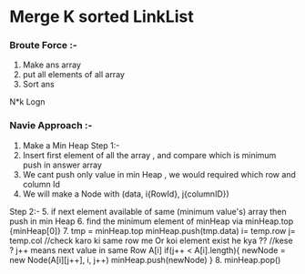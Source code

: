 # Merge K sorted LinkList 

### Broute Force :-
1. Make ans array
2. put all elements of all array 
3. Sort ans

N*k Logn 

### Navie Approach :- 
1. Make a Min Heap
Step 1:- 
2. Insert first element of all the array , and compare which is minimum push in answer array 
3. We cant push  only value in min Heap , we would required which row and column Id 
4. We will make a Node with (data, i{RowId}, j{columnID})

Step 2:- 
5. if next element available of same (minimum value's) array then push in min Heap 
6. find the minimum element of minHeap via minHeap.top {minHeap[0]}
7. tmp = minHeap.top
    minHeap.push(tmp.data)
    i= temp.row
    j= temp.col
    //check karo ki same row me Or koi element exist he kya ??
    //kese ? j++ means next value in same Row A[i]
    if(j++ < A[i].length){
        newNode = new Node(A[i][j++], i, j++)
        minHeap.push(newNode)
    }
8. minHeap.pop()



